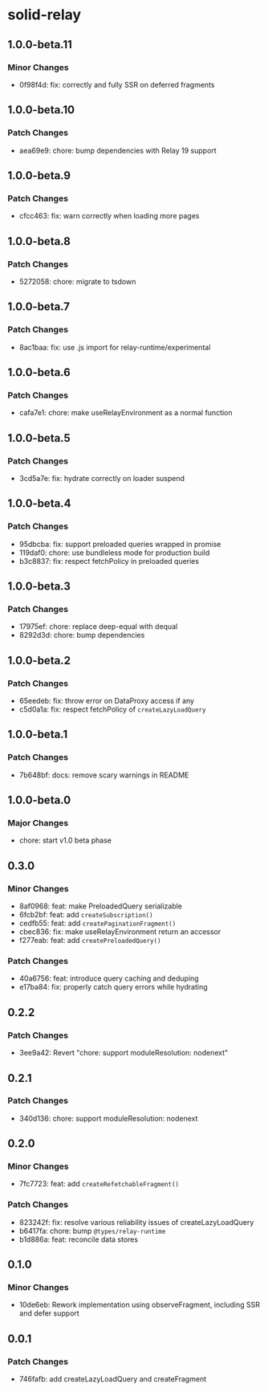 # solid-relay

## 1.0.0-beta.11

### Minor Changes

- 0f98f4d: fix: correctly and fully SSR on deferred fragments

## 1.0.0-beta.10

### Patch Changes

- aea69e9: chore: bump dependencies with Relay 19 support

## 1.0.0-beta.9

### Patch Changes

- cfcc463: fix: warn correctly when loading more pages

## 1.0.0-beta.8

### Patch Changes

- 5272058: chore: migrate to tsdown

## 1.0.0-beta.7

### Patch Changes

- 8ac1baa: fix: use .js import for relay-runtime/experimental

## 1.0.0-beta.6

### Patch Changes

- cafa7e1: chore: make useRelayEnvironment as a normal function

## 1.0.0-beta.5

### Patch Changes

- 3cd5a7e: fix: hydrate correctly on loader suspend

## 1.0.0-beta.4

### Patch Changes

- 95dbcba: fix: support preloaded queries wrapped in promise
- 119daf0: chore: use bundleless mode for production build
- b3c8837: fix: respect fetchPolicy in preloaded queries

## 1.0.0-beta.3

### Patch Changes

- 17975ef: chore: replace deep-equal with dequal
- 8292d3d: chore: bump dependencies

## 1.0.0-beta.2

### Patch Changes

- 65eedeb: fix: throw error on DataProxy access if any
- c5d0a1a: fix: respect fetchPolicy of `createLazyLoadQuery`

## 1.0.0-beta.1

### Patch Changes

- 7b648bf: docs: remove scary warnings in README

## 1.0.0-beta.0

### Major Changes

- chore: start v1.0 beta phase

## 0.3.0

### Minor Changes

- 8af0968: feat: make PreloadedQuery serializable
- 6fcb2bf: feat: add `createSubscription()`
- cedfb55: feat: add `createPaginationFragment()`
- cbec836: fix: make useRelayEnvironment return an accessor
- f277eab: feat: add `createPreloadedQuery()`

### Patch Changes

- 40a6756: feat: introduce query caching and deduping
- e17ba84: fix: properly catch query errors while hydrating

## 0.2.2

### Patch Changes

- 3ee9a42: Revert "chore: support moduleResolution: nodenext"

## 0.2.1

### Patch Changes

- 340d136: chore: support moduleResolution: nodenext

## 0.2.0

### Minor Changes

- 7fc7723: feat: add `createRefetchableFragment()`

### Patch Changes

- 823242f: fix: resolve various reliability issues of createLazyLoadQuery
- b6417fa: chore: bump `@types/relay-runtime`
- b1d886a: feat: reconcile data stores

## 0.1.0

### Minor Changes

- 10de6eb: Rework implementation using observeFragment, including SSR and defer support

## 0.0.1

### Patch Changes

- 746fafb: add createLazyLoadQuery and createFragment

